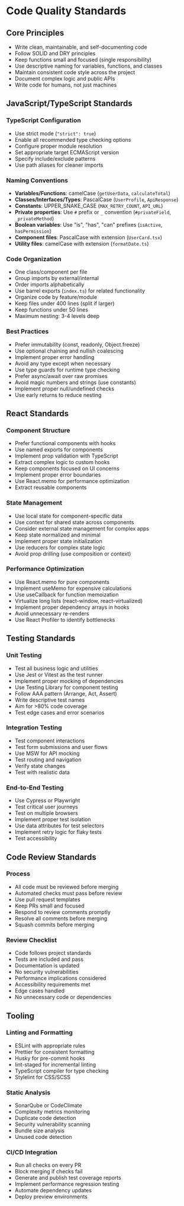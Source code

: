 # Code Quality Standards

## Core Principles

- Write clean, maintainable, and self-documenting code
- Follow SOLID and DRY principles
- Keep functions small and focused (single responsibility)
- Use descriptive naming for variables, functions, and classes
- Maintain consistent code style across the project
- Document complex logic and public APIs
- Write code for humans, not just machines

## JavaScript/TypeScript Standards

### TypeScript Configuration

- Use strict mode (`"strict": true`)
- Enable all recommended type checking options
- Configure proper module resolution
- Set appropriate target ECMAScript version
- Specify include/exclude patterns
- Use path aliases for cleaner imports

### Naming Conventions

- **Variables/Functions**: camelCase (`getUserData`, `calculateTotal`)
- **Classes/Interfaces/Types**: PascalCase (`UserProfile`, `ApiResponse`)
- **Constants**: UPPER_SNAKE_CASE (`MAX_RETRY_COUNT`, `API_URL`)
- **Private properties**: Use `#` prefix or `_` convention (`#privateField`, `_privateMethod`)
- **Boolean variables**: Use "is", "has", "can" prefixes (`isActive`, `hasPermission`)
- **Component files**: PascalCase with extension (`UserCard.tsx`)
- **Utility files**: camelCase with extension (`formatDate.ts`)

### Code Organization

- One class/component per file
- Group imports by external/internal
- Order imports alphabetically
- Use barrel exports (`index.ts`) for related functionality
- Organize code by feature/module
- Keep files under 400 lines (split if larger)
- Keep functions under 50 lines
- Maximum nesting: 3-4 levels deep

### Best Practices

- Prefer immutability (const, readonly, Object.freeze)
- Use optional chaining and nullish coalescing
- Implement proper error handling
- Avoid any type except when necessary
- Use type guards for runtime type checking
- Prefer async/await over raw promises
- Avoid magic numbers and strings (use constants)
- Implement proper null/undefined checks
- Use early returns to reduce nesting

## React Standards

### Component Structure

- Prefer functional components with hooks
- Use named exports for components
- Implement prop validation with TypeScript
- Extract complex logic to custom hooks
- Keep components focused on UI concerns
- Implement proper error boundaries
- Use React.memo for performance optimization
- Extract reusable components

### State Management

- Use local state for component-specific data
- Use context for shared state across components
- Consider external state management for complex apps
- Keep state normalized and minimal
- Implement proper state initialization
- Use reducers for complex state logic
- Avoid prop drilling (use composition or context)

### Performance Optimization

- Use React.memo for pure components
- Implement useMemo for expensive calculations
- Use useCallback for function memoization
- Virtualize long lists (react-window, react-virtualized)
- Implement proper dependency arrays in hooks
- Avoid unnecessary re-renders
- Use React Profiler to identify bottlenecks

## Testing Standards

### Unit Testing

- Test all business logic and utilities
- Use Jest or Vitest as the test runner
- Implement proper mocking of dependencies
- Use Testing Library for component testing
- Follow AAA pattern (Arrange, Act, Assert)
- Write descriptive test names
- Aim for >80% code coverage
- Test edge cases and error scenarios

### Integration Testing

- Test component interactions
- Test form submissions and user flows
- Use MSW for API mocking
- Test routing and navigation
- Verify state changes
- Test with realistic data

### End-to-End Testing

- Use Cypress or Playwright
- Test critical user journeys
- Test on multiple browsers
- Implement proper test isolation
- Use data attributes for test selectors
- Implement retry logic for flaky tests
- Test accessibility

## Code Review Standards

### Process

- All code must be reviewed before merging
- Automated checks must pass before review
- Use pull request templates
- Keep PRs small and focused
- Respond to review comments promptly
- Resolve all comments before merging
- Squash commits before merging

### Review Checklist

- Code follows project standards
- Tests are included and pass
- Documentation is updated
- No security vulnerabilities
- Performance implications considered
- Accessibility requirements met
- Edge cases handled
- No unnecessary code or dependencies

## Tooling

### Linting and Formatting

- ESLint with appropriate rules
- Prettier for consistent formatting
- Husky for pre-commit hooks
- lint-staged for incremental linting
- TypeScript compiler for type checking
- Stylelint for CSS/SCSS

### Static Analysis

- SonarQube or CodeClimate
- Complexity metrics monitoring
- Duplicate code detection
- Security vulnerability scanning
- Bundle size analysis
- Unused code detection

### CI/CD Integration

- Run all checks on every PR
- Block merging if checks fail
- Generate and publish test coverage reports
- Implement performance regression testing
- Automate dependency updates
- Deploy preview environments 